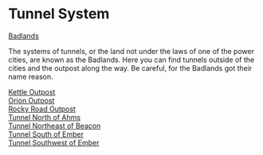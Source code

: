 # Tunnel System
[Badlands](../Badlands%20Overview.md)

The systems of tunnels, or the land not under the laws of one of the power cities, are known as the Badlands. Here you can find tunnels outside of the cities and the outpost along the way. Be careful, for the Badlands got their name reason.

[Kettle Outpost](Kettle%20Outpost.md)<br/>
[Orion Outpost](Orion%20Outpost.md)<br/>
[Rocky Road Outpost](Rocky%20Road%20Outpost.md)<br/>
[Tunnel North of Ahms](Tunnel%20North%20of%20Ahms.md)<br/>
[Tunnel Northeast of Beacon](Tunnel%20Northeast%20of%20Beacon.md)<br/>
[Tunnel South of Ember](Tunnel%20South%20of%20Ember.md)<br/>
[Tunnel Southwest of Ember](Tunnel%20Southwest%20of%20Ember.md)<br/>

